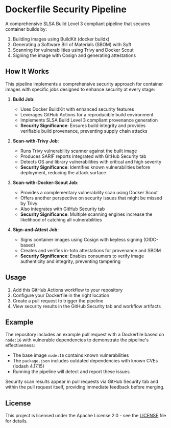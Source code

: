 # Dockerfile Security Pipeline

A comprehensive SLSA Build Level 3 compliant pipeline that secures container builds by:

1. Building images using BuildKit (docker buildx)
2. Generating a Software Bill of Materials (SBOM) with Syft
3. Scanning for vulnerabilities using Trivy and Docker Scout
4. Signing the image with Cosign and generating attestations

## How It Works

This pipeline implements a comprehensive security approach for container images with specific jobs designed to enhance security at every stage:

1. **Build Job**:
   - Uses Docker BuildKit with enhanced security features
   - Leverages GitHub Actions for a reproducible build environment
   - Implements SLSA Build Level 3 compliant provenance generation
   - **Security Significance**: Ensures build integrity and provides verifiable build provenance, preventing supply chain attacks

2. **Scan-with-Trivy Job**:
   - Runs Trivy vulnerability scanner against the built image
   - Produces SARIF reports integrated with GitHub Security tab
   - Detects OS and library vulnerabilities with critical and high severity
   - **Security Significance**: Identifies known vulnerabilities before deployment, reducing the attack surface

3. **Scan-with-Docker-Scout Job**:
   - Provides a complementary vulnerability scan using Docker Scout
   - Offers another perspective on security issues that might be missed by Trivy
   - Also integrates with GitHub Security tab
   - **Security Significance**: Multiple scanning engines increase the likelihood of catching all vulnerabilities

4. **Sign-and-Attest Job**:
   - Signs container images using Cosign with keyless signing (OIDC-based)
   - Creates and verifies in-toto attestations for provenance and SBOM
   - **Security Significance**: Enables consumers to verify image authenticity and integrity, preventing tampering

## Usage

1. Add this GitHub Actions workflow to your repository
2. Configure your Dockerfile in the right location
3. Create a pull request to trigger the pipeline
4. View security results in the GitHub Security tab and workflow artifacts

## Example

The repository includes an example pull request with a Dockerfile based on `node:16` with vulnerable dependencies to demonstrate the pipeline's effectiveness:

- The base image `node:16` contains known vulnerabilities
- The `package.json` includes outdated dependencies with known CVEs (lodash 4.17.15)
- Running the pipeline will detect and report these issues

Security scan results appear in pull requests via GitHub Security tab and within the pull request itself, providing immediate feedback before merging.

## License

This project is licensed under the Apache License 2.0 - see the [LICENSE](LICENSE) file for details.
